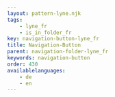 ```yaml
---
layout: pattern-lyne.njk
tags: 
    - lyne_fr
    - is_in_folder_fr
key: navigation-button-lyne_fr
title: Navigation-Button
parent: navigation-folder-lyne_fr
keywords: navigation-button
order: 430
availablelanguages: 
    - de
    - en
---
```

